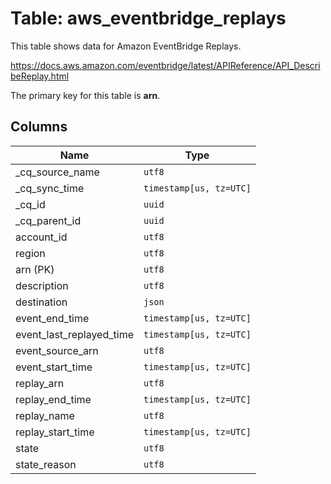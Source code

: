 # Table: aws_eventbridge_replays

This table shows data for Amazon EventBridge Replays.

https://docs.aws.amazon.com/eventbridge/latest/APIReference/API_DescribeReplay.html

The primary key for this table is **arn**.

## Columns

| Name          | Type          |
| ------------- | ------------- |
|_cq_source_name|`utf8`|
|_cq_sync_time|`timestamp[us, tz=UTC]`|
|_cq_id|`uuid`|
|_cq_parent_id|`uuid`|
|account_id|`utf8`|
|region|`utf8`|
|arn (PK)|`utf8`|
|description|`utf8`|
|destination|`json`|
|event_end_time|`timestamp[us, tz=UTC]`|
|event_last_replayed_time|`timestamp[us, tz=UTC]`|
|event_source_arn|`utf8`|
|event_start_time|`timestamp[us, tz=UTC]`|
|replay_arn|`utf8`|
|replay_end_time|`timestamp[us, tz=UTC]`|
|replay_name|`utf8`|
|replay_start_time|`timestamp[us, tz=UTC]`|
|state|`utf8`|
|state_reason|`utf8`|
